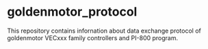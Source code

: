 # goldenmotor_protocol
This repository contains infornation about data exchange protocol of goldenmotor VECxxx family controllers and PI-800 program.

